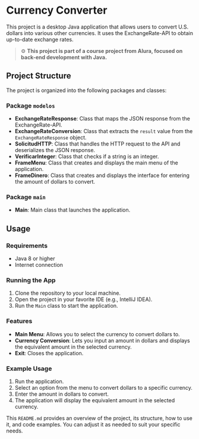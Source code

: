 # Currency Converter

This project is a desktop Java application that allows users to convert U.S. dollars into various other currencies. It uses the ExchangeRate-API to obtain up-to-date exchange rates.

> ⚙️ **This project is part of a course project from Alura, focused on back-end development with Java.**

## Project Structure

The project is organized into the following packages and classes:

### Package `modelos`

- **ExchangeRateResponse**: Class that maps the JSON response from the ExchangeRate-API.
- **ExchangeRateConversion**: Class that extracts the `result` value from the `ExchangeRateResponse` object.
- **SolicitudHTTP**: Class that handles the HTTP request to the API and deserializes the JSON response.
- **VerificarInteger**: Class that checks if a string is an integer.
- **FrameMenu**: Class that creates and displays the main menu of the application.
- **FrameDinero**: Class that creates and displays the interface for entering the amount of dollars to convert.

### Package `main`

- **Main**: Main class that launches the application.

## Usage

### Requirements

- Java 8 or higher
- Internet connection

### Running the App

1. Clone the repository to your local machine.
2. Open the project in your favorite IDE (e.g., IntelliJ IDEA).
3. Run the `Main` class to start the application.

### Features

- **Main Menu**: Allows you to select the currency to convert dollars to.
- **Currency Conversion**: Lets you input an amount in dollars and displays the equivalent amount in the selected currency.
- **Exit**: Closes the application.

### Example Usage

1. Run the application.
2. Select an option from the menu to convert dollars to a specific currency.
3. Enter the amount in dollars to convert.
4. The application will display the equivalent amount in the selected currency.

This `README.md` provides an overview of the project, its structure, how to use it, and code examples. You can adjust it as needed to suit your specific needs.
